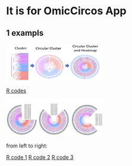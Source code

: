 # It is for OmicCircos App

## 1 exampls

<img src="examples/example1.png" width="260" height="100"> 

[R codes](examples/do_cluster_circle_test.R)  

<img src="examples/example2.png" width="260" height="100"> 

from left to right:

[R code 1](examples/do_cluster_circle01.R)  [R code 2](examples/do_cluster_circle02.R)   [R code 3](examples/do_cluster_circle03.R)    
